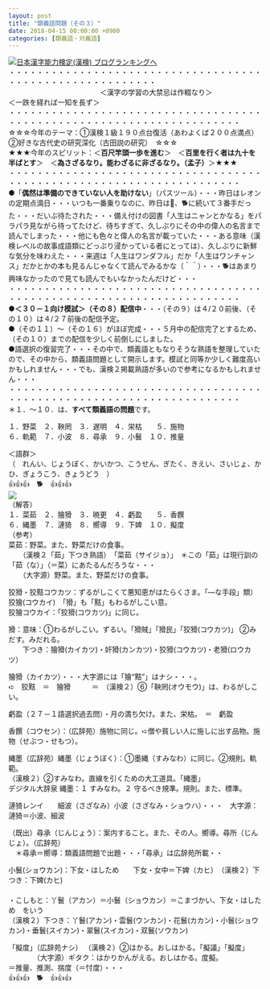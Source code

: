 ```yaml
---
layout: post
title: "類義語問題（その３）"
date: 2018-04-15 00:00:00 +0900
categories: [類義語・対義語]
---
```


[![](/syuusyuu9701/assets/images/類義語問題（その３）-br_c_3028_1.gif)](http://blog.with2.net/link.php?1659096:3028 "日本漢字能力検定(漢検) ブログランキングへ")[日本漢字能力検定(漢検) ブログランキングへ](http://blog.with2.net/link.php?1659096:3028)  
・・・・・・・・・・・・・・・・・・・・・・・・・・・・・・・・・・・・・・・・・・・・・・・・・・・・・・・・・  
　　　　　　　　　　　　　＜漢字の学習の大禁忌は作輟なり＞　　　　　　　　　＜一跌を経れば一知を長ず＞  
・・・・・・・・・・・・・・・・・・・・・・・・・・・・・・・・・・・・・・・・・・・・・・・・・・・・・・・・・・・・・・・・・・・・・  
☆☆☆今年のテーマ：①漢検１級１９０点台復活（あわよくば２００点満点）　②好きな古代史の研究深化（古田説の研究）　☆☆☆  
★★★今年のスピリット：＜**百尺竿頭一歩を進む**＞　＜**百里を行く者は九十を半ばとす**＞　＜**為さざるなり。能わざるに非ざるなり。（孟子）**＞★★★  
・・・・・・・・・・・・・・・・・・・・・・・・・・・・・・・・・・・・・・・・・・・・・・・・・・・・・・・・・・・・・・・・・・・・・  
●「**偶然は準備のできていない人を助けない**」（パスツール）・・・昨日はレオンの定期点滴日・・・いつも一番乗りなのに、昨日は🐇、🐕に続いて３番手だった・・・だいぶ待たされた・・・備え付けの図書「人生はニャンとかなる」をパラパラ見ながら待ってたけど、待ちすぎて、久しぶりにその中の偉人の名言まで読んでしまった・・・他にも色々と偉人の名言が載っていた・・・ある意味（漢検レベルの故事成語類にどっぷり浸かっている者にとっては）、久しぶりに新鮮な気分を味わえた・・・来週は「人生はワンダフル」だか「人生はワンチャンス」だかとかの本も見るんじゃなくて読んでみるかな（＾＾）・・・🐕はあまり興味なかったので見ても読んでもいなかったんだけど・・・  
・・・・・・・・・・・・・・・・・・・・・・・・・・・・・・・・・・・・・・・・・・・・・・・・・・・・・・・・・・・・・・・・・・・・・  
**●＜３０－１向け模試＞（その８）配信中**・・・（その９）は４/２０前後、（その１０）は４/２７前後の配信予定。  
●（その１１）～（その１６）がほぼ完成・・・５月中の配信完了とするため、（その１０）までの配信を少しく前倒しにしました。  
●語選択の復習完了・・・その中で、類義語ともなりそうな熟語を整理していたので、その中から、類義語問題として開示します。模試と同等か少しく難度高いかもしれません・・・でも、漢検２掲載熟語が多いので参考になるかもしれません・・・  
・・・・・・・・・・・・・・・・・・・・・・・・・・・・・・・・・・・・・・・・・・・・・・・・・・・・・・・・・・・・・・・・・・・・・  
＊１．～１０．は、**すべて類義語の問題**です。  
  
１．野菜　２．鞅罔　３．遅明　４．栄枯　　５．施物  
６．軌範　７．小波　８．尋承　９．小鬟　１０．推量  
  
＜語群＞  
（　れんい、じょうぼく、かいかつ、こうせん、ぎたく、きえい、さいじょ、かひ、ぎょうこう、きょうどう　）  
👍👍👍　🐕　👍👍👍  
![](/syuusyuu9701/assets/images/類義語問題（その３）-3f848b3b940b87885bbcfd09c48d5508.jpg)  
（解答）  
１．菜茹　２．獪猾　３．暁更　４．虧盈　　５．香饌  
６．縄墨　７．漣猗　８．嚮導　９．下婢　１０．擬度  
（参考）  
菜茹：野菜。また、野菜だけの食事。  
　　（漢検２「茹」下つき熟語）　「菜茹（サイジョ）」　＊この「茹」は現行訓の「茹（な）」（＝菜）にあたるんだろうな・・・  
　　（大字源）野菜。また、野菜だけの食事。　  
  
狡猾・狡黠コウカツ：ずるがしこくて悪知恵がはたらくさま。「―な手段」類）狡獪(コウカイ)　「猾」も「黠」もわるがしこい意。  
狡獪コウカイ：「狡猾(コウカツ)」に同じ。  
  
猾：意味：①わるがしこい。ずるい。「猾賊」「猾民」「狡猾(コウカツ)」 ②みだす。みだれる。  
　　下つき：獪猾(カイカツ)・奸猾(カンカツ)・狡猾(コウカツ)・老猾(ロウカツ）  
  
獪猾（カイカツ）・・・大字源には「獪“黠”」はナシ・・・。  
➪　狡黠　＝　獪猾　　　＝　（漢検２）⑥「鞅罔(オウモウ)」は、わるがしこい。  
  
虧盈（２７－１語選択過去問）・月の満ち欠け。また、栄枯。　＝　虧盈  
  
香饌（コウセン）：（広辞苑）施物に同じ。➪僧や貧しい人に施しに出す品物。施物（せぶつ・せもつ）。  
  
縄墨（広辞苑）縄墨（じょうぼく）：①墨縄（すみなわ）に同じ。②規則。軌範。  
（漢検２）②すみなわ。直線を引くための大工道具。「縄墨」  
デジタル大辞泉 縄墨：１ すみなわ。２ 守るべき規準。規則。また、標準。  
  
漣猗レンイ　　細波（さざなみ）小波（さざなみ・ショウハ）・・・　大字源：漣猗＝小波、細波  
  
（既出）尋承（じんじょう）：案内すること。また、その人。嚮導。尋所（じんじょ）。（広辞苑）　  
　＊尋承＝嚮導：類義語問題で出題・・・「尋承」は広辞苑所載・・  
  
小鬟(ショウカン)：下女・はしため　　下女・女中＝下婢（カヒ）　（漢検２）下つき：下婢(カヒ)  
　  
・こしもと：丫鬟（アカン）＝小鬟（ショウカン）＝こまづかい、下女・はしため　をいう  
（漢検２）下つき：丫鬟(アカン)・雲鬟(ウンカン)・花鬟(カカン)・小鬟(ショウカン)・垂鬟(スイカン)・翠鬟(スイカン)・双鬟(ソウカン)  
  
「擬度」（広辞苑ナシ） （漢検２）②はかる。おしはかる。「擬議」「擬度」  
　　　　（大字源）ギタク：はかりかんがえる。おしはかる。度擬。  
＝推量、推測、揣度（＝忖度）・・・  
👍👍👍　🐕　👍👍👍